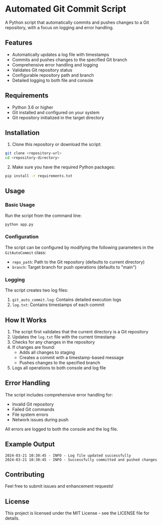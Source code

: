 # Automated Git Commit Script

A Python script that automatically commits and pushes changes to a Git repository, with a focus on logging and error handling.

## Features

- Automatically updates a log file with timestamps
- Commits and pushes changes to the specified Git branch
- Comprehensive error handling and logging
- Validates Git repository status
- Configurable repository path and branch
- Detailed logging to both file and console

## Requirements

- Python 3.6 or higher
- Git installed and configured on your system
- Git repository initialized in the target directory

## Installation

1. Clone this repository or download the script:
```bash
git clone <repository-url>
cd <repository-directory>
```

2. Make sure you have the required Python packages:
```bash
pip install -r requirements.txt
```

## Usage

### Basic Usage

Run the script from the command line:
```bash
python app.py
```

### Configuration

The script can be configured by modifying the following parameters in the `GitAutoCommit` class:

- `repo_path`: Path to the Git repository (defaults to current directory)
- `branch`: Target branch for push operations (defaults to "main")

### Logging

The script creates two log files:
1. `git_auto_commit.log`: Contains detailed execution logs
2. `log.txt`: Contains timestamps of each commit

## How It Works

1. The script first validates that the current directory is a Git repository
2. Updates the `log.txt` file with the current timestamp
3. Checks for any changes in the repository
4. If changes are found:
   - Adds all changes to staging
   - Creates a commit with a timestamp-based message
   - Pushes changes to the specified branch
5. Logs all operations to both console and log file

## Error Handling

The script includes comprehensive error handling for:
- Invalid Git repository
- Failed Git commands
- File system errors
- Network issues during push

All errors are logged to both the console and the log file.

## Example Output

```
2024-03-21 10:30:45 - INFO - Log file updated successfully
2024-03-21 10:30:45 - INFO - Successfully committed and pushed changes
```

## Contributing

Feel free to submit issues and enhancement requests!

## License

This project is licensed under the MIT License - see the LICENSE file for details.
